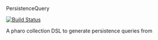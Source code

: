 PersistenceQuery

[![Build Status](https://travis-ci.com/pharo-nosql/PersistenceQuery.svg?branch=master)](https://travis-ci.com/pharo-nosql/PersistenceQuery)

A pharo collection DSL to generate persistence queries from
